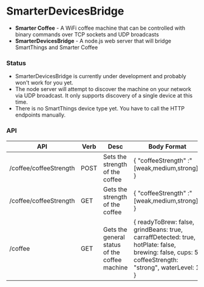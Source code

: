 # SmarterDevicesBridge

* __Smarter Coffee__ - A WiFi coffee machine that can be controlled with binary commands over TCP sockets and UDP broadcasts
* __SmarterDevicesBridge__ - A node.js web server that will bridge SmartThings and Smarter Coffee

### Status
* SmarterDevicesBridge is currently under development and probably won't work for you yet.
* The node server will attempt to discover the machine on your network via UDP broadcast. It only supports discovery of a single device at this time.
* There is no SmartThings device type yet. You have to call the HTTP endpoints manually.

### API
| API                                          | Verb | Desc                              | Body Format |
|----------------------------------------------|------|-----------------------------------|------|
| /coffee/coffeeStrength | POST | Sets the strength of the coffee   | { "coffeeStrength" :"[weak,medium,strong]" } |
| /coffee/coffeeStrength | GET | Gets the strength of the coffee   | { "coffeeStrength" :"[weak,medium,strong]" } |
| /coffee | GET | Gets the general status of the coffee machine   | { readyToBrew: false, grindBeans: true, carraffDetected: true, hotPlate: false, brewing: false, cups: 5, coffeeStrength: "strong", waterLevel: 1 } |

